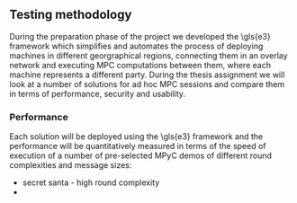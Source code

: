 

## Testing methodology

During the preparation phase of the project we developed the \gls{e3} framework which simplifies and automates the process of deploying machines in different georgraphical regions, connecting them in an overlay network and executing MPC computations between them, where each machine represents a different party.
During the thesis assignment we will look at a number of solutions for ad hoc MPC sessions and compare them in terms of performance, security and usability.

### Performance

Each solution will be deployed using the \gls{e3} framework and the performance will be quantitatively measured in terms of the speed of execution of a number of pre-selected MPyC demos of different round complexities and message sizes:
- secret santa - high round complexity
- 